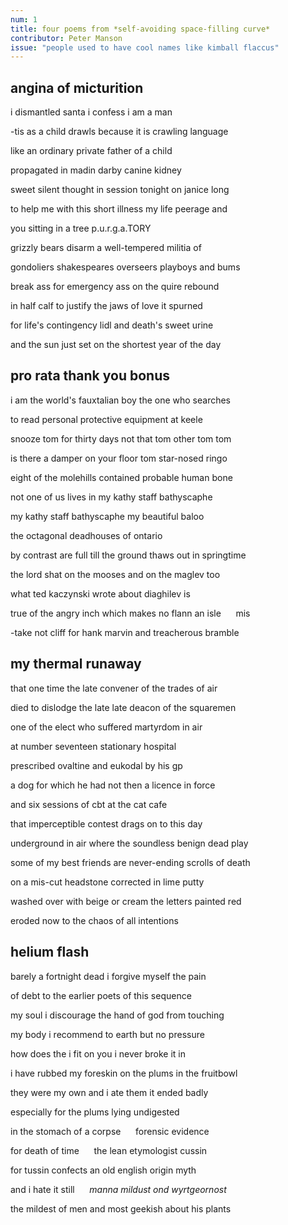 ```yaml
---
num: 1
title: four poems from *self-avoiding space-filling curve*
contributor: Peter Manson
issue: "people used to have cool names like kimball flaccus"
---
```


## angina of micturition

i dismantled santa i confess i am a man

-tis as a child drawls because it is crawling language

like an ordinary private father of a child

propagated in madin darby canine kidney

sweet silent thought in session tonight on janice long

to help me with this short illness my life peerage and

you sitting in a tree p.u.r.g.a.TORY

grizzly bears disarm a well-tempered militia of

gondoliers shakespeares overseers playboys and bums

break ass for emergency ass on the quire rebound

in half calf to justify the jaws of love it spurned

for life's contingency lidl and death's sweet urine

and the sun just set on the shortest year of the day

## pro rata thank you bonus

i am the world's fauxtalian boy the one who searches

to read personal protective equipment at keele

snooze tom for thirty days not that tom other tom tom

is there a damper on your floor tom star-nosed ringo

eight of the molehills contained probable human bone

not one of us lives in my kathy staff bathyscaphe

my kathy staff bathyscaphe my beautiful baloo

the octagonal deadhouses of ontario

by contrast are full till the ground thaws out in springtime

the lord shat on the mooses and on the maglev too

what ted kaczynski wrote about diaghilev is

true of the angry inch which makes no flann an isle &nbsp;&nbsp;&nbsp;&nbsp;&nbsp;mis

-take not cliff for hank marvin and treacherous bramble

## my thermal runaway

that one time the late convener of the trades of air

died to dislodge the late late deacon of the squaremen

one of the elect who suffered martyrdom in air

at number seventeen stationary hospital

prescribed ovaltine and eukodal by his gp

a dog for which he had not then a licence in force

and six sessions of cbt at the cat cafe

that imperceptible contest drags on to this day

underground in air where the soundless benign dead play

some of my best friends are never-ending scrolls of death

on a mis-cut headstone corrected in lime putty

washed over with beige or cream the letters painted red

eroded now to the chaos of all intentions

## helium flash

barely a fortnight dead i forgive myself the pain

of debt to the earlier poets of this sequence

my soul i discourage the hand of god from touching

my body i recommend to earth but no pressure

how does the i fit on you i never broke it in

i have rubbed my foreskin on the plums in the fruitbowl

they were my own and i ate them it ended badly

especially for the plums lying undigested

in the stomach of a corpse &nbsp;&nbsp;&nbsp;&nbsp;&nbsp;forensic evidence

for death of time &nbsp;&nbsp;&nbsp;&nbsp;&nbsp;the lean etymologist cussin

for tussin confects an old english origin myth

and i hate it still &nbsp;&nbsp;&nbsp;&nbsp;&nbsp;*manna mildust ond wyrtgeornost*

the mildest of men and most geekish about his plants
